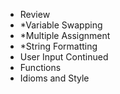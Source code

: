 * Review
* \*Variable Swapping
* \*Multiple Assignment
* \*String Formatting
* User Input Continued
* Functions
* Idioms and Style
